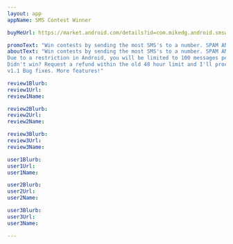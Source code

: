 ```yaml
---
layout: app
appName: SMS Contest Winner

buyMeUrl: https://market.android.com/details?id=com.mikedg.android.smswinner

promoText: "Win contests by sending the most SMS's to a number. SPAM AND WIN!"
aboutText: "Win contests by sending the most SMS's to a number. SPAM AND WIN! This helps to automate the process.<br>
Due to a restriction in Android, you will be limited to 100 messages per hour completely automated. After that, you will need to tap a send button. The button is always in the same spot, so just tap away and win those contests.<br>
Didn't win? Request a refund within the old 48 hour limit and I'll process your refund. Sometimes it takes a few bucks to win<br>
v1.1 Bug fixes. More features!"

review1Blurb: 
review1Url: 
review1Name: 

review2Blurb: 
review2Url: 
review2Name: 

review3Blurb: 
review3Url: 
review3Name: 

user1Blurb: 
user1Url: 
user1Name: 

user2Blurb: 
user2Url: 
user2Name: 

user3Blurb: 
user3Url: 
user3Name: 

---
```

